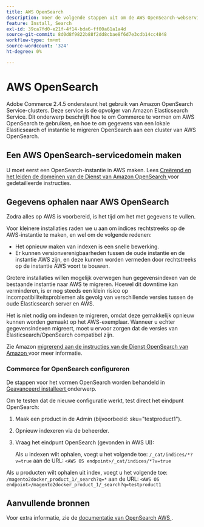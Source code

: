 ```yaml
---
title: AWS OpenSearch
description: Voer de volgende stappen uit om de AWS OpenSearch-webservice te configureren voor installaties in de vestiging van Adobe Commerce.
feature: Install, Search
exl-id: 39ca7fd0-e21f-4f14-bda6-ff00a61a1a4d
source-git-commit: 8d0d8f9822b88f2dd8cbae8f6d7e3cdb14cc4848
workflow-type: tm+mt
source-wordcount: '324'
ht-degree: 0%

---
```


# AWS OpenSearch

Adobe Commerce 2.4.5 ondersteunt het gebruik van Amazon OpenSearch Service-clusters. Deze service is de opvolger van Amazon Elasticsearch Service. Dit onderwerp beschrijft hoe te om Commerce te vormen om AWS OpenSearch te gebruiken, en hoe te om gegevens van een lokale Elasticsearch of instantie te migreren OpenSearch aan een cluster van AWS OpenSearch.

## Een AWS OpenSearch-servicedomein maken

U moet eerst een OpenSearch-instantie in AWS maken.
Lees [ Creërend en het leiden de domeinen van de Dienst van Amazon OpenSearch ](https://docs.aws.amazon.com/opensearch-service/latest/developerguide/createupdatedomains.html) voor gedetailleerde instructies.

## Gegevens ophalen naar AWS OpenSearch

Zodra alles op AWS is voorbereid, is het tijd om het met gegevens te vullen.

Voor kleinere installaties raden we u aan om indices rechtstreeks op de AWS-instantie te maken, en wel om de volgende redenen:

* Het opnieuw maken van indexen is een snelle bewerking.
* Er kunnen versionverenigbaarheden tussen de oude instantie en de instantie AWS zijn, en deze kunnen worden vermeden door rechtstreeks op de instantie AWS voort te bouwen.

Grotere installaties willen mogelijk overwegen hun gegevensindexen van de bestaande instantie naar AWS te migreren. Hoewel dit downtime kan verminderen, is er nog steeds een klein risico op incompatibiliteitsproblemen als gevolg van verschillende versies tussen de oude Elasticsearch server en AWS.

Het is niet nodig om indexen te migreren, omdat deze gemakkelijk opnieuw kunnen worden gemaakt op het AWS-exemplaar.
Wanneer u echter gegevensindexen migreert, moet u ervoor zorgen dat de versies van Elasticsearch/OpenSearch compatibel zijn.

Zie Amazon [ migrerend aan de instructies van de Dienst OpenSearch van Amazon ](https://docs.aws.amazon.com/opensearch-service/latest/developerguide/migration.html) voor meer informatie.

### Commerce for OpenSearch configureren

De stappen voor het vormen OpenSearch worden behandeld in [ Geavanceerd installeert ](../../advanced.md) onderwerp.

Om te testen dat de nieuwe configuratie werkt, test direct het eindpunt OpenSearch:

1. Maak een product in de Admin (bijvoorbeeld: sku=&quot;testproduct1&quot;).
1. Opnieuw indexeren via de beheerder.
1. Vraag het eindpunt OpenSearch (gevonden in AWS UI):

   Als u indexen wilt ophalen, voegt u het volgende toe: `/_cat/indices/*?v=true` aan de URL:
   `<AWS OS endpoint>/_cat/indices/*?v=true`

Als u producten wilt ophalen uit index, voegt u het volgende toe: `/magento2docker_product_1/_search?q=*` aan de URL:
`<AWS OS endpoint>/magento2docker_product_1/_search?q=testproduct1`

## Aanvullende bronnen

Voor extra informatie, zie de [ documentatie van OpenSearch AWS ](https://docs.aws.amazon.com/opensearch-service/index.html).
